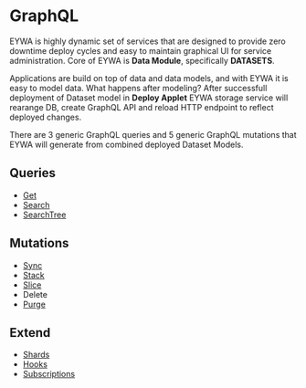 # GraphQL

EYWA is highly dynamic set of services that are designed to provide zero downtime deploy cycles
and easy to maintain graphical UI for service administration. Core of EYWA is **Data Module**, specifically **DATASETS**.

Applications are build on top of data and data models, and with EYWA it is easy
to model data. What happens after modeling? After successfull deployment of Dataset model in 
**Deploy Applet** EYWA storage service will rearange DB, create GraphQL API 
and reload HTTP endpoint to reflect deployed changes. 


There are 3 generic GraphQL queries and 5 generic GraphQL mutations that 
EYWA will generate from combined deployed Dataset Models.

## Queries
* [Get](./graphql/queries#get)
* [Search](./graphql/queries#search)
* [SearchTree](./graphql/queries#search-tree)

## Mutations
* [Sync](./graphql/mutations#sync)
* [Stack](./graphql/mutations#stack)
* [Slice](./graphql/mutations#slice)
* Delete
* [Purge](./graphql/mutations#purge)


## Extend

 * [Shards](./graphql/extend)
 * [Hooks](./graphql/extend#hooks)
 * [Subscriptions](./graphql/extend#subscriptions)
